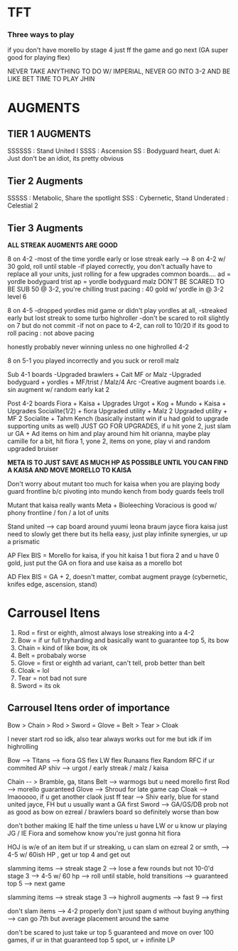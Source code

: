# TFT

### Three ways to play
 
if you don't have morello by stage 4 just ff the game and go next (GA super good for playing flex)
 
NEVER TAKE ANYTHING TO DO W/ IMPERIAL, NEVER GO INTO 3-2 AND BE LIKE BET TIME TO PLAY JHIN
 
# AUGMENTS
## TIER 1 AUGMENTS 
SSSSSS : Stand United I
SSSS   : Ascension
SS     : Bodyguard heart, duet
A: Just don't be an idiot, its pretty obvious
 
## Tier 2 Augments
SSSSS : Metabolic, Share the spotlight
SSS   : Cybernetic, Stand
Underated : Celestial 2
 
## Tier 3 Augments
**ALL STREAK AUGMENTS ARE GOOD**
 
 
8 on 4-2
-most of the time yordle early or lose streak early --> 8 on 4-2 w/ 30 gold, roll until stable
-if played correctly, you don't actually have to replace all your units, just rolling for a few upgrades
common boards....
ad = yordle bodyguard trist
ap = yordle bodyguard malz
DON'T BE SCARED TO BE SUB 50 @ 3-2, you're chilling trust
pacing : 40 gold w/ yordle in @ 3-2 level 6
 
 
8 on 4-5
-dropped yordles mid game or didn't play yordles at all,
-streaked early but lost streak to some turbo highroller
-don't be scared to roll slightly on 7 but do not commit
-if not on pace to 4-2, can roll to 10/20 if its good to roll 
pacing : not above pacing
 
honestly probably never winning unless no one highrolled 4-2
 
8 on 5-1
you played incorrectly and you suck or reroll malz
 
 
Sub 4-1 boards
-Upgraded brawlers + Cait MF or Malz
-Upgraded bodyguard + yordles + MF/trist / Malz/4 Arc
-Creative augment boards
i.e. sin augment w/ random early kat 2 
 
Post 4-2 boards
Fiora + Kaisa + Upgrades
Urgot + Kog + Mundo + Kaisa + Upgrades
Socialite(1/2) + fiora
Upgraded utility + Malz 2
Upgraded utility + MF 2
Socialite + Tahm Kench (basically instant win if u had gold to upgrade supporting units as well)
JUST GO FOR UPGRADES, if u hit yone 2, just slam ur GA + Ad items on him and play around him
hit orianna, maybe play camille for a bit, hit fiora 1, yone 2, items on yone, play vi and random upgraded bruiser
 
**META IS TO JUST SAVE AS MUCH HP AS POSSIBLE UNTIL YOU CAN FIND A KAISA AND MOVE MORELLO TO KAISA**
 
Don't worry about mutant too much for kaisa when you are playing body guard frontline b/c pivoting into mundo kench from body guards feels troll
 
Mutant that kaisa really wants 
Meta + Bioleeching 
Voracious is good w/ phony frontline / fon / a lot of units
 
Stand united --> cap board around yuumi leona braum jayce fiora kaisa just need to slowly get there but its hella easy, just play infinite synergies, ur up a prismatic
 
AP Flex BIS = Morello for kaisa,
if you hit kaisa 1 but fiora 2 and u have 0 gold, just put the GA on fiora and use kaisa as a morello bot
 
AD Flex BIS = GA + 2, doesn't matter, combat augment prayge (cybernetic, knifes edge, ascension, stand)
 
# Carrousel Itens

1. Rod = first or eighth, almost always lose streaking into a 4-2
2. Bow = if ur full tryharding and basically want to guarantee top 5, its bow
3. Chain = kind of like bow, its ok
4. Belt = probabaly worse
5. Glove = first or eighth ad variant, can't tell, prob better than belt
6. Cloak = lol
7. Tear = not bad not sure
8. Sword = its ok

## Carrousel Itens order of importance
Bow > Chain > Rod > Sword = Glove = Belt > Tear > Cloak
 
I never start rod so idk, also tear always works out for me but idk if im highrolling
 
Bow --> Titans --> fiora
GS flex
LW flex
Runaans flex
Random RFC if ur commited AP
shiv --> urgot / early streak / malz / kaisa
 
Chain -- > Bramble, ga, titans
Belt --> warmogs but u need morello first
Rod --> morello guaranteed
Glove --> Shroud for late game cap
Cloak --> lmaooooo, if u get another claok just ff
tear --> Shiv early, blue for stand united jayce, FH but u usually want a GA first
Sword --> GA/GS/DB prob not as good as bow on ezreal / brawlers board so definitely worse than bow
 
don't bother making IE half the time unless u have LW or u know ur playing JG / IE Fiora and somehow know you're just gonna hit fiora
 
HOJ is w/e of an item but if ur streaking, u can slam on ezreal 2 or smth, --> 4-5 w/ 60ish HP , get ur top 4 and get out
 
slamming items --> streak stage 2 --> lose a few rounds but not 10-0'd stage 3 --> 4-5 w/ 60 hp --> roll until stable, hold transitions --> guaranteed top 5
--> next game
 
slamming items --> streak stage 3 --> highroll augments --> fast 9 --> first
 
don't slam items --> 4-2 properly don't just spam d without buying anything --> can go 7th but average placement around the same
 
don't be scared to just take ur top 5 guaranteed and move on
over 100 games, if ur in that guaranteed top 5 spot, ur + infinite LP